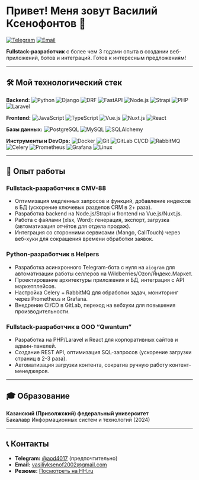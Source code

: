 # Привет! Меня зовут Василий Ксенофонтов 👋

[![Telegram](https://img.shields.io/badge/Telegram-2CA5E0?style=for-the-badge&logo=telegram&logoColor=white)](https://t.me/aod4017)
[![Email](https://img.shields.io/badge/Gmail-D14836?style=for-the-badge&logo=gmail&logoColor=white)](mailto:vasiliyksenof2002@gmail.com)

**Fullstack-разработчик** с более чем 3 годами опыта в создании веб-приложений, ботов и интеграций. Готов к интересным предложениям!

---

## 🛠 Мой технологический стек

**Backend:**
![Python](https://img.shields.io/badge/Python-3776AB?style=flat-square&logo=python&logoColor=white)
![Django](https://img.shields.io/badge/Django-092E20?style=flat-square&logo=django&logoColor=white)
![DRF](https://img.shields.io/badge/DRF-red?style=flat-square&logo=django&logoColor=white)
![FastAPI](https://img.shields.io/badge/FastAPI-009688?style=flat-square&logo=FastAPI&logoColor=white)
![Node.js](https://img.shields.io/badge/Node.js-339933?style=flat-square&logo=node.js&logoColor=white)
![Strapi](https://img.shields.io/badge/Strapi-8E75FF?style=flat-square&logo=strapi&logoColor=white)
![PHP](https://img.shields.io/badge/PHP-777BB4?style=flat-square&logo=php&logoColor=white)
![Laravel](https://img.shields.io/badge/Laravel-FF2D20?style=flat-square&logo=laravel&logoColor=white)

**Frontend:**
![JavaScript](https://img.shields.io/badge/JavaScript-F7DF1E?style=flat-square&logo=javascript&logoColor=black)
![TypeScript](https://img.shields.io/badge/TypeScript-007ACC?style=flat-square&logo=typescript&logoColor=white)
![Vue.js](https://img.shields.io/badge/Vue.js-4FC08D?style=flat-square&logo=vue.js&logoColor=white)
![Nuxt.js](https://img.shields.io/badge/Nuxt.js-00DC82?style=flat-square&logo=nuxt.js&logoColor=white)
![React](https://img.shields.io/badge/React-61DAFB?style=flat-square&logo=react&logoColor=black)

**Базы данных:**
![PostgreSQL](https://img.shields.io/badge/PostgreSQL-4169E1?style=flat-square&logo=postgresql&logoColor=white)
![MySQL](https://img.shields.io/badge/MySQL-4479A1?style=flat-square&logo=mysql&logoColor=white)
![SQLAlchemy](https://img.shields.io/badge/SQLAlchemy-D71F00?style=flat-square&logo=sqlalchemy&logoColor=white)

**Инструменты и DevOps:**
![Docker](https://img.shields.io/badge/Docker-2496ED?style=flat-square&logo=docker&logoColor=white)
![Git](https://img.shields.io/badge/Git-F05032?style=flat-square&logo=git&logoColor=white)
![GitLab CI/CD](https://img.shields.io/badge/GitLab_CI/CD-FC6D26?style=flat-square&logo=gitlab&logoColor=white)
![RabbitMQ](https://img.shields.io/badge/RabbitMQ-FF6600?style=flat-square&logo=rabbitmq&logoColor=white)
![Celery](https://img.shields.io/badge/Celery-37814A?style=flat-square&logo=celery&logoColor=white)
![Prometheus](https://img.shields.io/badge/Prometheus-E6522C?style=flat-square&logo=prometheus&logoColor=white)
![Grafana](https://img.shields.io/badge/Grafana-F46800?style=flat-square&logo=grafana&logoColor=white)
![Linux](https://img.shields.io/badge/Linux-FCC624?style=flat-square&logo=linux&logoColor=black)

---

## 💼 Опыт работы

### **Fullstack-разработчик** в CMV-88
*   Оптимизация медленных запросов и функций, добавление индексов в БД (ускорение ключевых разделов CRM в 2+ раза).
*   Разработка backend на Node.js/Strapi и frontend на Vue.js/Nuxt.js.
*   Работа с файлами (xlsx, Word): генерация, экспорт, загрузка (автоматизация отчётов для отдела продаж).
*   Интеграция со сторонними сервисами (Mango, CallTouch) через веб-хуки для сокращения времени обработки заявок.

### **Python-разработчик** в Helpers
*   Разработка асинхронного Telegram-бота с нуля на `aiogram` для автоматизации работы селлеров на Wildberries/Ozon/Яндекс.Маркет.
*   Проектирование архитектуры приложения и БД, интеграция с API маркетплейсов.
*   Настройка Celery + RabbitMQ для обработки задач, мониторинг через Prometheus и Grafana.
*   Внедрение CI/CD в GitLab, переход на вебхуки для повышения производительности.

### **Fullstack-разработчик** в ООО “Qwantum”
*   Разработка на PHP/Laravel и React для корпоративных сайтов и админ-панелей.
*   Создание REST API, оптимизация SQL-запросов (ускорение загрузки страниц в 2-3 раза).
*   Автоматизация загрузки контента, сократив ручную работу контент-менеджеров.

---

## 🎓 Образование

**Казанский (Приволжский) федеральный университет**  
Бакалавр Информационных систем и технологий (2024)

---

## 📞 Контакты

*   **Telegram:** [@aod4017](https://t.me/aod4017) (предпочтительно)
*   **Email:** [vasiliyksenof2002@gmail.com](mailto:vasiliyksenof2002@gmail.com)
*   **Резюме:** [Посмотреть на HH.ru](https://hh.ru/resume/80cf0dc3ff0f256d430039ed1f566273595573)
